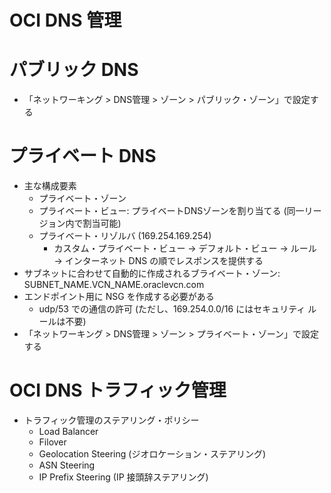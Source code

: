 # OCI DNS 管理
# パブリック DNS
- 「ネットワーキング > DNS管理 > ゾーン > パブリック・ゾーン」で設定する
# プライベート DNS
- 主な構成要素
  - プライベート・ゾーン
  - プライベート・ビュー: プライベートDNSゾーンを割り当てる (同一リージョン内で割当可能)
  - プライベート・リゾルバ (169.254.169.254)
    - カスタム・プライベート・ビュー → デフォルト・ビュー → ルール → インターネット DNS の順でレスポンスを提供する
- サブネットに合わせて自動的に作成されるブライベート・ゾーン: SUBNET_NAME.VCN_NAME.oraclevcn.com
- エンドポイント用に NSG を作成する必要がある
  - udp/53 での通信の許可 (ただし、169.254.0.0/16 にはセキュリティ ルールは不要)
- 「ネットワーキング > DNS管理 > ゾーン > プライベート・ゾーン」で設定する
# OCI DNS トラフィック管理
- トラフィック管理のステアリング・ポリシー
  - Load Balancer
  - Filover
  - Geolocation Steering (ジオロケーション・ステアリング)
  - ASN Steering
  - IP Prefix Steering (IP 接頭辞ステアリング)
